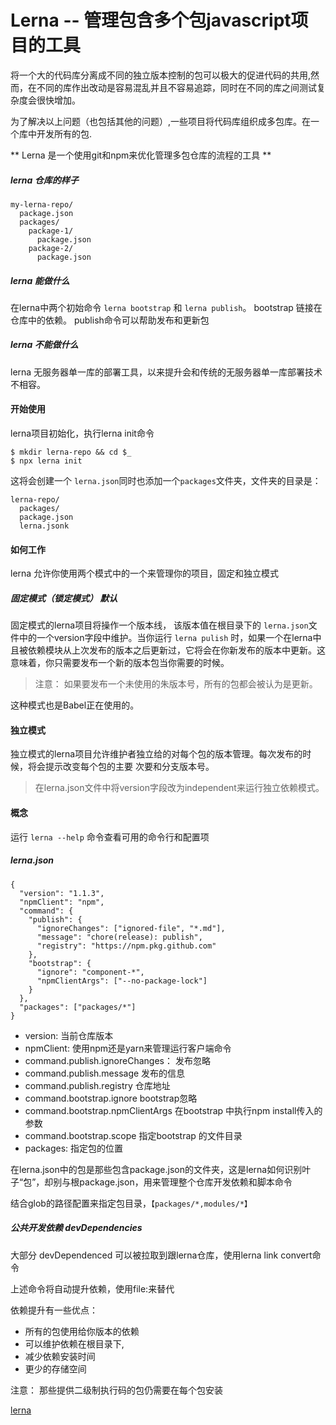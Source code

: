 # Lerna -- 管理包含多个包javascript项目的工具 #

将一个大的代码库分离成不同的独立版本控制的包可以极大的促进代码的共用,然而，在不同的库作出改动是容易混乱并且不容易追踪，同时在不同的库之间测试复杂度会很快增加。

为了解决以上问题（也包括其他的问题）,一些项目将代码库组织成多包库。在一个库中开发所有的包.

** Lerna 是一个使用git和npm来优化管理多包仓库的流程的工具 **

##### lerna 仓库的样子

```
my-lerna-repo/
  package.json
  packages/
    package-1/
      package.json
    package-2/
      package.json

```
##### lerna 能做什么

在lerna中两个初始命令 `lerna bootstrap` 和 `lerna publish`。
bootstrap 链接在仓库中的依赖。 publish命令可以帮助发布和更新包


##### lerna 不能做什么
lerna 无服务器单一库的部署工具，以来提升会和传统的无服务器单一库部署技术不相容。

#### 开始使用
lerna项目初始化，执行lerna init命令
```
$ mkdir lerna-repo && cd $_
$ npx lerna init
```

这将会创建一个 `lerna.json`同时也添加一个`packages`文件夹，文件夹的目录是：

```
lerna-repo/
  packages/
  package.json
  lerna.jsonk
```

#### 如何工作

lerna 允许你使用两个模式中的一个来管理你的项目，固定和独立模式

##### 固定模式（锁定模式） 默认
固定模式的lerna项目将操作一个版本线， 该版本值在根目录下的 `lerna.json`文件中的一个version字段中维护。当你运行 `lerna pulish` 时，如果一个在lerna中且被依赖模块从上次发布的版本之后更新过，它将会在你新发布的版本中更新。这意味着，你只需要发布一个新的版本包当你需要的时候。

> 注意： 如果要发布一个未使用的朱版本号，所有的包都会被认为是更新。

这种模式也是Babel正在使用的。

#### 独立模式

独立模式的lerna项目允许维护者独立给的对每个包的版本管理。每次发布的时候，将会提示改变每个包的主要 次要和分支版本号。

> 在lerna.json文件中将version字段改为independent来运行独立依赖模式。

#### 概念

运行 `lerna --help` 命令查看可用的命令行和配置项

##### lerna.json

```
{
  "version": "1.1.3",
  "npmClient": "npm",
  "command": {
    "publish": {
      "ignoreChanges": ["ignored-file", "*.md"],
      "message": "chore(release): publish",
      "registry": "https://npm.pkg.github.com"
    },
    "bootstrap": {
      "ignore": "component-*",
      "npmClientArgs": ["--no-package-lock"]
    }
  },
  "packages": ["packages/*"]
}
```
* version: 当前仓库版本
* npmClient: 使用npm还是yarn来管理运行客户端命令
* command.publish.ignoreChanges： 发布忽略
* command.publish.message 发布的信息
* command.publish.registry 仓库地址
* command.bootstrap.ignore bootstrap忽略
* command.bootstrap.npmClientArgs 在bootstrap 中执行npm install传入的参数
* command.bootstrap.scope 指定bootstrap 的文件目录
* packages: 指定包的位置

在lerna.json中的包是那些包含package.json的文件夹，这是lerna如何识别叶子“包”，却别与根package.json，用来管理整个仓库开发依赖和脚本命令

结合glob的路径配置来指定包目录，`【packages/*,modules/*】`

##### 公共开发依赖 devDependencies

大部分 devDependenced 可以被拉取到跟lerna仓库，使用lerna link convert命令

上述命令将自动提升依赖，使用file:来替代

依赖提升有一些优点：

* 所有的包使用给你版本的依赖
* 可以维护依赖在根目录下,
* 减少依赖安装时间
* 更少的存储空间

注意： 那些提供二级制执行码的包仍需要在每个包安装


[lerna](https://github.com/lerna/lerna)



